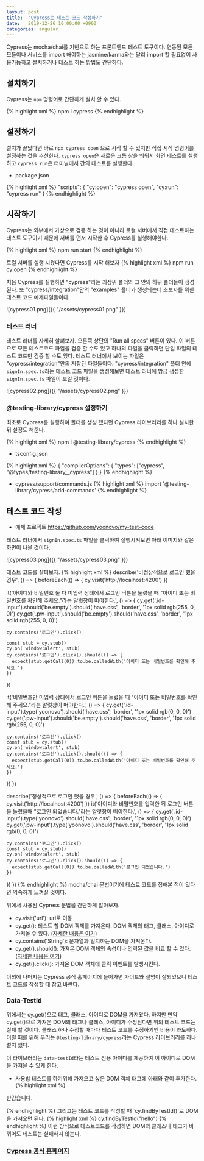 ```yaml
---
layout: post
title:  "Cypress로 테스트 코드 작성하기"
date:   2019-12-26 10:00:00 +0900
categories: angular
---
```


Cypress는 mocha/chai를 기반으로 하는 프론트엔드 테스트 도구이다.
연동된 모든 모듈이나 서비스를 import 해야하는 jasmine/karma와는 달리 import 할 필요없이 사용가능하고 설치하거나 테스트 하는 방법도 간단하다.

## 설치하기 

Cypress는 `npm` 명령어로 간단하게 설치 할 수 있다.

{% highlight xml %}
npm i cypress
{% endhighlight %}

## 설정하기 

설치가 끝났다면 바로 `npx cypress open` 으로 시작 할 수 있지만 직접 시작 명령어를 설정하는 것을 추천한다.
`cypress open`은 새로운 크롬 창을 띄워서 화면 테스트를 실행하고 `cypress run`은 터미널에서 간의  테스트를 실행한다. 

* package.json

{% highlight xml %}
"scripts": {
    "cy:open": "cypress open",
    "cy:run": "cypress run"
}
{% endhighlight %}

## 시작하기

Cypress는 외부에서 가상으로 검증 하는 것이 아니라 로컬 서버에서 직접 테스트하는 테스트 도구이기 때문에 서버를 먼저 시작한 후 Cypress를 실행해야한다.

{% highlight xml %}
npm run start
{% endhighlight %}

로컬 서버를 실행 시켰다면 Cypress를 시작 해보자
{% highlight xml %}
npm run cy:open
{% endhighlight %}

처음 Cypress를 실행하면 "cypress"라는 최상위 폴더와 그 안의 하위 폴더들이 생성된다.
또 "cypress/integration"안의 "examples" 폴더가 생성되는데 초보자를 위한 테스트 코드 예제파일들이다.

![cypress01.png]({{ "/assets/cypress01.png" }})

### 테스트 러너
테스트 러너를 자세히 살펴보자.
오른쪽 상단의 "Run all specs" 버튼이 있다. 이 버튼으로 모든 테스트코드 파일을 검증 할 수도 있고 하나의 파일을 클릭하면 단일 파일의 테스트 코드만 검증 할 수도 있다. 
테스트 러너에서 보이는 파일은 "cypress/integration"안의 저장된 파일들이다.
"cypress/integration" 폴더 안에 `signIn.spec.ts`라는 테스트 코드 파일을 생성해보면 테스트 러너에 방금 생성한 `signIn.spec.ts` 파일이 보일 것이다.

![cypress02.png]({{ "/assets/cypress02.png" }})


### @testing-library/cypress 설정하기
최초로 Cypress를 실행하여 폴더를 생성 했다면  Cypress 라이브러리를 하나 설치한 뒤 설정도 해준다. 

{% highlight xml %}
npm i @testing-library/cypress
{% endhighlight %}
* tsconfig.json

{% highlight xml %}
{
  "compilerOptions": {
    "types": ["cypress", "@types/testing-library__cypress"]
  }
}
{% endhighlight %}

* cypress/support/commands.js
{% highlight xml %}
import '@testing-library/cypress/add-commands'
{% endhighlight %}

## 테스트 코드 작성
- 예제 프로젝트 https://github.com/yoonovo/my-test-code

테스트 러너에서  `signIn.spec.ts` 파일을 클릭하여 실행시켜보면 아래 이미지와 같은 화면이 나올 것이다.

![cypress03.png]({{ "/assets/cypress03.png" }})

테스트 코드를 살펴보자.
{% highlight xml %}
describe('비정상적으로 로그인 했을 경우', () => {
  beforeEach(() => {
    cy.visit('http://localhost:4200')
  })

  it('아이디와 비밀번호 둘 다 미입력 상태에서 로그인 버튼을 눌렀을 때 "아이디 또는 비밀번호를 확인해 주세요."라는 알럿창이 떠야한다.', () => {
    cy.get('.id-input').should('be.empty').should('have.css', 'border', '1px solid rgb(255, 0, 0)')
    cy.get('.pw-input').should('be.empty').should('have.css', 'border', '1px solid rgb(255, 0, 0)')

    cy.contains('로그인').click()

    const stub = cy.stub()
    cy.on('window:alert', stub)
    cy.contains('로그인').click().should(() => {
      expect(stub.getCall(0)).to.be.calledWith('아이디 또는 비밀번호를 확인해 주세요.')      
    })
  })

  it('비밀번호만 미입력 상태에서 로그인 버튼을 눌렀을 때 "아이디 또는 비밀번호를 확인해 주세요."라는 알럿창이 떠야한다.', () => {
    cy.get('.id-input').type('yoonovo').should('have.css', 'border', '1px solid rgb(0, 0, 0)')
    cy.get('.pw-input').should('be.empty').should('have.css', 'border', '1px solid rgb(255, 0, 0)')

    cy.contains('로그인').click()
    const stub = cy.stub()
    cy.on('window:alert', stub)
    cy.contains('로그인').click().should(() => {
      expect(stub.getCall(0)).to.be.calledWith('아이디 또는 비밀번호를 확인해 주세요.')      
    })
  })
})

describe('정상적으로 로그인 했을 경우', () => {
  beforeEach(() => {
    cy.visit('http://localhost:4200')
  })
  it('아이디와 비밀번호를 입력한 뒤 로그인 버튼을 눌렀을때 "로그인 되었습니다."라는 알럿창이 떠야한다.', () => {
    cy.get('.id-input').type('yoonovo').should('have.css', 'border', '1px solid rgb(0, 0, 0)')
    cy.get('.pw-input').type('yoonovo').should('have.css', 'border', '1px solid rgb(0, 0, 0)')

    cy.contains('로그인').click()
    const stub = cy.stub()
    cy.on('window:alert', stub)
    cy.contains('로그인').click().should(() => {
      expect(stub.getCall(0)).to.be.calledWith('로그인 되었습니다.')      
    })
  })
})
{% endhighlight %}
mocha/chai 문법이기에 테스트 코드를 접해본 적이 있다면 익숙하게 느껴질 것이다.

위에서 사용된 Cypress 문법을 간단하게 알아보자. 

- cy.visit('url'): url로 이동
- cy.get(): 테스트 할 DOM 객체를 가져온다. DOM 객체의 태그, 클래스, 아이디로 가져올 수 있다. ([자세한 내용은 여기](https://docs.cypress.io/api/commands/get.html#Selector))
- cy.contains('String'): 문자열과 일치하는 DOM을 가져온다. 
- cy.get().should(): 가져온 DOM 객체의 속성이나 입력된 값을 비교 할 수 있다. ([자세한 내용은 여기](https://docs.cypress.io/api/commands/should.html#Arguments))
- cy.get().click(): 가져온 DOM 객체에 클릭 이벤트를 발생시킨다.

이외에 나머지는 Cypress 공식 홈페이지에 들어가면 가이드와 설명이 잘되있으니 테스트 코드를 작성할 때 참고 바란다.

### Data-TestId
위에서는 cy.get()으로 태그, 클래스, 아이디로 DOM을 가져왔다.
하지만 만약 cy.get()으로 가져온 DOM의 태그나 클래스, 아이디가 수정된다면 위의 테스트 코드는 실패 할 것이다. 클래스 하나 수정할 때마다 테스트 코드를 수정하기엔 비용이 과도하다. 이럴 때를 위해 우리는 `@testing-library/cypress`라는 Cypress 라이브러리를 하나 설치 했다.

이 라이브러리는 `data-testId`라는 테스트 전용 아이디를 제공하여 이 아이디로 DOM을 가져올 수 있게 한다. 

- 사용법
테스트를 하기위해 가져오고 싶은 DOM 객체 태그에 아래와 같이 추가한다. 
{% highlight xml %}
<p data-testId="hello">반갑습니다.</p>
{% endhighlight %}
그리고는 테스트 코드를 작성할 때 `cy.findByTestId()`로 DOM을 가져오면 된다.
{% highlight xml %}
cy.findByTestId("hello")
{% endhighlight %}
이런 방식으로 테스트코드를 작성하면 DOM의 클래스나 태그가 바뀌어도 테스트는 실패하지 않는다.

### [Cypress 공식 홈페이지](https://www.cypress.io/)